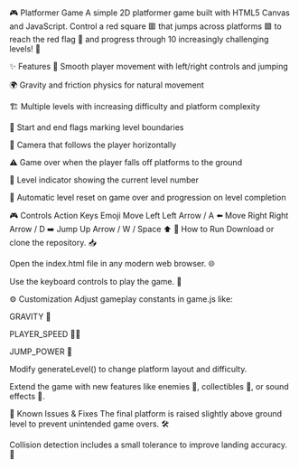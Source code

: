 🎮 Platformer Game
A simple 2D platformer game built with HTML5 Canvas and JavaScript. Control a red square 🟥 that jumps across platforms 🟩 to reach the red flag 🚩 and progress through 10 increasingly challenging levels! 🌟

✨ Features
🎯 Smooth player movement with left/right controls and jumping

🌍 Gravity and friction physics for natural movement

🏗️ Multiple levels with increasing difficulty and platform complexity

🚩 Start and end flags marking level boundaries

🎥 Camera that follows the player horizontally

⚠️ Game over when the player falls off platforms to the ground

🔢 Level indicator showing the current level number

🔄 Automatic level reset on game over and progression on level completion

🎮 Controls
Action	Keys	Emoji
Move Left	Left Arrow / A	⬅️
Move Right	Right Arrow / D	➡️
Jump	Up Arrow / W / Space	⬆️
🚀 How to Run
Download or clone the repository. 📥

Open the index.html file in any modern web browser. 🌐

Use the keyboard controls to play the game. 🎹

⚙️ Customization
Adjust gameplay constants in game.js like:

GRAVITY 🌌

PLAYER_SPEED 🏃‍♂️

JUMP_POWER 🦘

Modify generateLevel() to change platform layout and difficulty.

Extend the game with new features like enemies 👾, collectibles 💎, or sound effects 🎵.

🐞 Known Issues & Fixes
The final platform is raised slightly above ground level to prevent unintended game overs. 🛠️

Collision detection includes a small tolerance to improve landing accuracy. 🎯